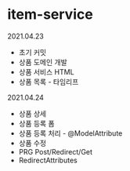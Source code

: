 # item-service

2021.04.23
- 초기 커밋
- 상품 도메인 개발
- 상품 서비스 HTML
- 상품 목록 - 타임리프

2021.04.24
- 상품 상세
- 상품 등록 폼
- 상품 등록 처리 - @ModelAttribute
- 상품 수정
- PRG Post/Redirect/Get
- RedirectAttributes